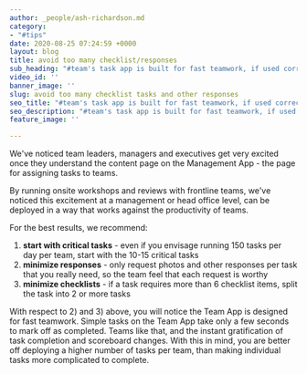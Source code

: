 ```yaml
---
author: _people/ash-richardson.md
category:
- "#tips"
date: 2020-08-25 07:24:59 +0000
layout: blog
title: avoid too many checklist/responses
sub_heading: "#team's task app is built for fast teamwork, if used correctly"
video_id: ''
banner_image: ''
slug: avoid too many checklist tasks and other responses
seo_title: "#team's task app is built for fast teamwork, if used correctly"
seo_description: "#team's task app is built for fast teamwork, if used correctly"
feature_image: ''

---
```

We've noticed team leaders, managers and executives get very excited once they understand the content page on the Management App - the page for assigning tasks to teams.

By running onsite workshops and reviews with frontline teams, we've noticed this excitement at a management or head office level, can be deployed in a way that works against the productivity of teams.

For the best results, we recommend:

1. **start with critical tasks** - even if you envisage running 150 tasks per day per team, start with the 10-15 critical tasks
2. **minimize responses** - only request photos and other responses per task that you really need, so the team feel that each request is worthy
3. **minimize checklists** - if a task requires more than 6 checklist items, split the task into 2 or more tasks

With respect to 2) and 3) above, you will notice the Team App is designed for fast teamwork.  Simple tasks on the Team App take only a few seconds to mark off as completed.  Teams like that, and the instant gratification of task completion and scoreboard changes.  With this in mind, you are better off deploying a higher number of tasks per team, than making individual tasks more complicated to complete.